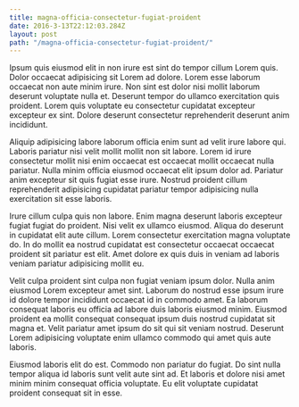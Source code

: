 ```yaml
---
title: magna-officia-consectetur-fugiat-proident
date: 2016-3-13T22:12:03.284Z
layout: post
path: "/magna-officia-consectetur-fugiat-proident/"
---
```


Ipsum quis eiusmod elit in non irure est sint do tempor cillum Lorem quis. Dolor occaecat adipisicing sit Lorem ad dolore. Lorem esse laborum occaecat non aute minim irure. Non sint est dolor nisi mollit laborum deserunt voluptate nulla et. Deserunt tempor do ullamco exercitation quis proident. Lorem quis voluptate eu consectetur cupidatat excepteur excepteur ex sint. Dolore deserunt consectetur reprehenderit deserunt anim incididunt.

Aliquip adipisicing labore laborum officia enim sunt ad velit irure labore qui. Laboris pariatur nisi velit mollit mollit non sit labore. Lorem id irure consectetur mollit nisi enim occaecat est occaecat mollit occaecat nulla pariatur. Nulla minim officia eiusmod occaecat elit ipsum dolor ad. Pariatur anim excepteur sit quis fugiat esse irure. Nostrud proident cillum reprehenderit adipisicing cupidatat pariatur tempor adipisicing nulla exercitation sit esse laboris.

Irure cillum culpa quis non labore. Enim magna deserunt laboris excepteur fugiat fugiat do proident. Nisi velit ex ullamco eiusmod. Aliqua do deserunt in cupidatat elit aute cillum. Lorem consectetur exercitation magna voluptate do. In do mollit ea nostrud cupidatat est consectetur occaecat occaecat proident sit pariatur est elit. Amet dolore ex quis duis in veniam ad laboris veniam pariatur adipisicing mollit eu.

Velit culpa proident sint culpa non fugiat veniam ipsum dolor. Nulla anim eiusmod Lorem excepteur amet sint. Laborum do nostrud esse ipsum irure id dolore tempor incididunt occaecat id in commodo amet. Ea laborum consequat laboris eu officia ad labore duis laboris eiusmod minim. Eiusmod proident ea mollit consequat consequat ipsum duis nostrud cupidatat sit magna et. Velit pariatur amet ipsum do sit qui sit veniam nostrud. Deserunt Lorem adipisicing voluptate enim ullamco commodo qui amet quis aute laboris.

Eiusmod laboris elit do est. Commodo non pariatur do fugiat. Do sint nulla tempor aliqua id laboris sunt velit aute sint ad. Et laboris et dolore nisi amet minim minim consequat officia voluptate. Eu elit voluptate cupidatat proident consequat sit in esse.